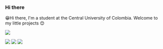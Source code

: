 ### Hi there
😁Hi there, I'm a student at the Central University of Colombia.
Welcome to my little projects 😊

![](https://komarev.com/ghpvc/?username=Jonakls&color=brightgreen)

![](https://github-profile-summary-cards.vercel.app/api/cards/profile-details?username=Jonakls&theme=github_dark)
![](https://github-profile-summary-cards.vercel.app/api/cards/stats?username=Jonakls&theme=github_dark)
![](https://github-profile-summary-cards.vercel.app/api/cards/most-commit-language?username=Jonakls&theme=github_dark)
